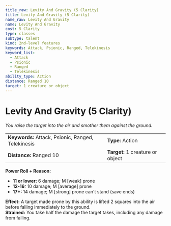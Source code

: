 ```yaml
---
title_raw: Levity And Gravity (5 Clarity)
title: Levity And Gravity (5 Clarity)
name_raw: Levity And Gravity
name: Levity And Gravity
cost: 5 Clarity
type: classes
subtype: talent
kind: 2nd-level features
keywords: Attack, Psionic, Ranged, Telekinesis
keyword_list:
  - Attack
  - Psionic
  - Ranged
  - Telekinesis
ability_type: Action
distance: Ranged 10
target: 1 creature or object
---
```


# Levity And Gravity (5 Clarity)

*You raise the target into the air and smother them against the ground.*

|                                                    |                                  |
| :------------------------------------------------- | :------------------------------- |
| **Keywords:** Attack, Psionic, Ranged, Telekinesis | **Type:** Action                 |
| **Distance:** Ranged 10                            | **Target:** 1 creature or object |

**Power Roll + Reason:**

- **11 or lower:** 6 damage; M \[weak\] prone
- **12-16:** 10 damage; M \[average\] prone
- **17+:** 14 damage; M \[strong\] prone can't stand (save ends)

**Effect:** A target made prone by this ability is lifted 2 squares into the air before falling immediately to the ground.\
**Strained:** You take half the damage the target takes, including any damage from falling.
